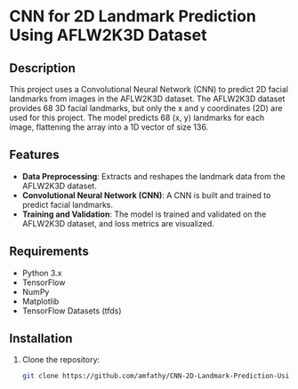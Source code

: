 # CNN for 2D Landmark Prediction Using AFLW2K3D Dataset

## Description
This project uses a Convolutional Neural Network (CNN) to predict 2D facial landmarks from images in the AFLW2K3D dataset. The AFLW2K3D dataset provides 68 3D facial landmarks, but only the x and y coordinates (2D) are used for this project. The model predicts 68 (x, y) landmarks for each image, flattening the array into a 1D vector of size 136.

## Features
- **Data Preprocessing**: Extracts and reshapes the landmark data from the AFLW2K3D dataset.
- **Convolutional Neural Network (CNN)**: A CNN is built and trained to predict facial landmarks.
- **Training and Validation**: The model is trained and validated on the AFLW2K3D dataset, and loss metrics are visualized.

## Requirements
- Python 3.x
- TensorFlow
- NumPy
- Matplotlib
- TensorFlow Datasets (tfds)

## Installation
1. Clone the repository:
   ```bash
   git clone https://github.com/amfathy/CNN-2D-Landmark-Prediction-Using-AFLW2K3D-Dataset.git
